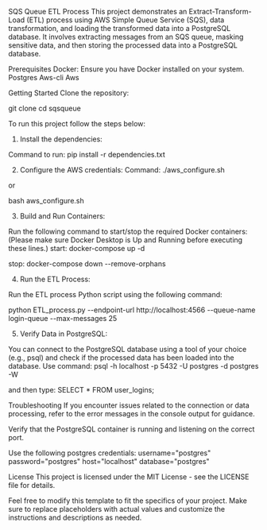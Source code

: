 SQS Queue ETL Process
This project demonstrates an Extract-Transform-Load (ETL) process using AWS Simple Queue Service (SQS), data transformation, and loading the transformed data into a PostgreSQL database. It involves extracting messages from an SQS queue, masking sensitive data, and then storing the processed data into a PostgreSQL database.

Prerequisites
Docker: Ensure you have Docker installed on your system.
Postgres
Aws-cli
Aws

Getting Started
Clone the repository:

git clone <repository-url>
cd sqsqueue

To run this project follow the steps below:
1) Install the dependencies:

Command to run: pip install -r dependencies.txt

2) Configure the AWS credentials:
Command: ./aws_configure.sh 

or 

bash aws_configure.sh

3) Build and Run Containers:

Run the following command to start/stop the required Docker containers:
(Please make sure Docker Desktop is Up and Running before executing these lines.)
start:
    docker-compose up -d

stop:
    docker-compose down --remove-orphans


4) Run the ETL Process:

Run the ETL process Python script using the following command:

python ETL_process.py --endpoint-url http://localhost:4566 --queue-name login-queue --max-messages 25

5) Verify Data in PostgreSQL:

You can connect to the PostgreSQL database using a tool of your choice (e.g., psql) and check if the processed data has been loaded into the database.
Use command: 
psql -h localhost -p 5432 -U postgres -d postgres -W

and then type: SELECT * FROM user_logins;

Troubleshooting
If you encounter issues related to the connection or data processing, refer to the error messages in the console output for guidance.

Verify that the PostgreSQL container is running and listening on the correct port.

Use the following postgres credentials:
username="postgres"
password="postgres"
host="localhost"
database="postgres"

License
This project is licensed under the MIT License - see the LICENSE file for details.

Feel free to modify this template to fit the specifics of your project. Make sure to replace placeholders with actual values and customize the instructions and descriptions as needed.
